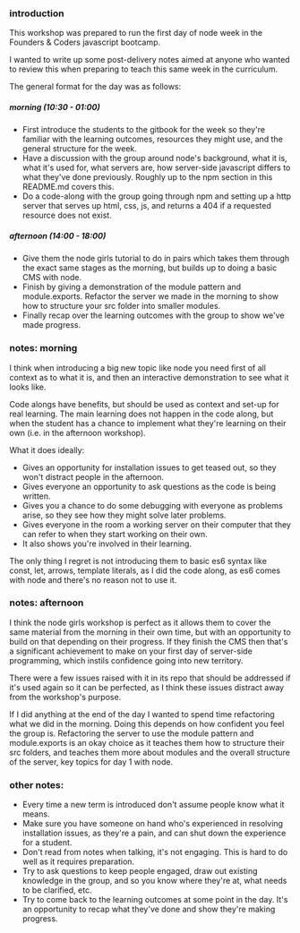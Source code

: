 ### introduction

This workshop was prepared to run the first day of node week in the Founders & Coders
javascript bootcamp.

I wanted to write up some post-delivery notes aimed at anyone who wanted to review this
when preparing to teach this same week in the curriculum.

The general format for the day was as follows:

##### morning (10:30 - 01:00)

* First introduce the students to the gitbook for the week so they're familiar with the learning
outcomes, resources they might use, and the general structure for the week.
* Have a discussion with the group around node's background, what it is, what it's used for, what servers are, how server-side javascript differs to what they've done previously. Roughly up to the npm
section in this README.md covers this.
* Do a code-along with the group going through npm and setting up a http server that serves up
html, css, js, and returns a 404 if a requested resource does not exist.

##### afternoon (14:00 - 18:00)

* Give them the node girls tutorial to do in pairs which takes them through the exact same stages
as the morning, but builds up to doing a basic CMS with node.
* Finish by giving a demonstration of the module pattern and module.exports. Refactor the server
we made in the morning to show how to structure your src folder into smaller modules.
* Finally recap over the learning outcomes with the group to show we've made progress.

### notes: morning

I think when introducing a big new topic like node you need first of all context as to what it is,
and then an interactive demonstration to see what it looks like.

Code alongs have benefits, but should be used as context and set-up for real learning. The main learning
does not happen in the code along, but when the student has a chance to implement what they're
learning on their own (i.e. in the afternoon workshop).

What it does ideally:

* Gives an opportunity for installation issues to get teased out, so they won't distract
people in the afternoon.
* Gives everyone an opportunity to ask questions as the code is being written.
* Gives you a chance to do some debugging with everyone as problems arise, so they see
how they might solve later problems.
* Gives everyone in the room a working server on their computer that they can refer to
when they start working on their own.
* It also shows you're involved in their learning.

The only thing I regret is not introducing them to basic es6 syntax like const, let, arrows, template literals, as I did the code along, as es6 comes with node and there's no reason not to use it.

### notes: afternoon

I think the node girls workshop is perfect as it allows them to cover the same material
from the morning in their own time, but with an opportunity to build on that depending on their progress.
If they finish the CMS then that's a significant achievement to make on your first day of server-side programming, which instils confidence going into new territory.

There were a few issues raised with it in its repo that should be addressed if it's used again so it can be perfected, as I think these issues distract away from the workshop's purpose.

If I did anything at the end of the day I wanted to spend time refactoring what we did in the morning. Doing this depends on how confident you feel the group is. Refactoring the server to use the module pattern and module.exports is an okay choice as it teaches them how to structure their src folders, and teaches them more about modules and the overall structure of the server, key topics for day 1 with node.

### other notes:

* Every time a new term is introduced don't assume people know what it means.
* Make sure you have someone on hand who's experienced in resolving installation issues, as they're a pain, and can shut down the experience for a student.
* Don't read from notes when talking, it's not engaging. This is hard to do well as it requires preparation.
* Try to ask questions to keep people engaged, draw out existing knowledge in the group, and so you know where they're at, what needs to be clarified, etc.
* Try to come back to the learning outcomes at some point in the day. It's an opportunity to recap what they've done and show they're making progress.
